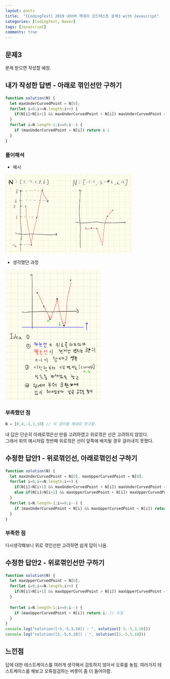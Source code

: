 ```yaml
---
layout: posts
title:  "[CodingTest] 2019 네이버 핵데이 코드테스트 문제3 with Javascript"
categories: [CodingTest, Naver]
tags: [Javascript]
comments: true
---
```


## 문제3
문제 받으면 작성할 예정.

## 내가 작성한 답변 - 아래로 꺾인선만 구하기
```javascript
function solution(N) {
  let maxUnderCurvedPoint = N[0];
  for(let i=0;i<=N.length;i++) {
    if(N[i]>N[i+1] && maxUnderCurvedPoint > N[i]) maxUnderCurvedPoint = N[i];
  }
  for(let i=N.length-1;i>=0;i--) {
    if (maxUnderCurvedPoint < N[i]) return i-1
  }
}
```
### 풀이해석
- 예시  
<img src="/assets/images/Naver-Hackday-solve-1_1.png" style="max-width: 400px;" />

- 생각했던 과정  
<img src="/assets/images/Naver-Hackday-solve-1_2.png" style="max-width: 300px;" />

### 부족했던 점
```javascript
N = [0,4,-1,3,10] // 이 경우를 제대로 못구함.
```
내 답은 단순히 아래로꺾은선 만을 고려하였고 위로꺾은 선은 고려하지 않았다.  
그래서 위의 예시처럼 첫번째 위로꺾은 선이 앞쪽에 배치될 경우 걸러내지 못했다.

## 수정한 답안1 - 위로꺾인선, 아래로꺾인선 구하기
```javascript
function solution(N) {
  let maxUnderCurvedPoint = N[0], maxUpperCurvedPoint = N[0];
  for(let i=0;i<=N.length;i++) {
    if(N[i]<N[i+1] && maxUnderCurvedPoint < N[i]) maxUnderCurvedPoint = N[i];
    else if(N[i]>N[i+1] && maxUpperCurvedPoint < N[i]) maxUpperCurvedPoint = N[i]; // 추가
  }
  for(let i=N.length-1;i>=0;i--) {
    if (maxUnderCurvedPoint < N[i] && maxUpperCurvedPoint < N[i]) return i; // 수정
  }
}
```
### 부족한 점
다시생각해보니 위로 꺾인선만 고려하면 쉽게 답이 나옴.

## 수정한 답안2 - 위로꺾인선만 구하기
```javascript
function solution(N) {
  let maxUpperCurvedPoint = N[0];
  for(let i=0;i<=N.length;i++) {
    if(N[i]>N[i+1] && maxUpperCurvedPoint > N[i]) maxUpperCurvedPoint = N[i]; // 추가
  }
  
  for(let i=N.length-1;i>=0;i--) {
    if (maxUpperCurvedPoint < N[i]) return i; // 수정
  }
}
console.log("solution([-5,-5,3,10]) : ", solution([-5,-5,3,10]))
console.log("solution([3,-5,5,10]) : ", solution([3,-5,5,10]))
```

## 느낀점
답에 대한 테스트케이스를 여러개 생각해서 검토하지 않아서 오류를 놓침. 
여러가지 테스트케이스를 해보고 오류점검하는 버릇이 좀 더 들어야함.